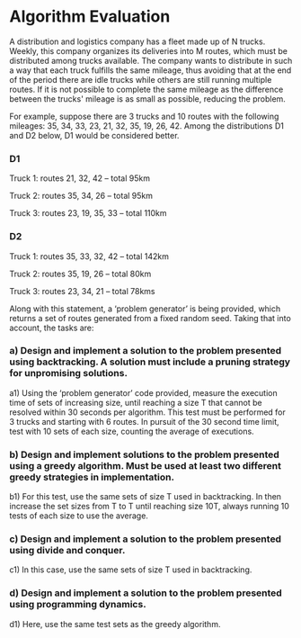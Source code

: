 # Algorithm Evaluation
A distribution and logistics company has a fleet made up of N trucks. Weekly,
this company organizes its deliveries into M routes, which must be distributed among trucks
available. The company wants to distribute in such a way that each truck fulfills the same
mileage, thus avoiding that at the end of the period there are idle trucks while others
are still running multiple routes. If it is not possible to complete the same mileage as the
difference between the trucks' mileage is as small as possible, reducing the problem.

For example, suppose there are 3 trucks and 10 routes with the following mileages: 35, 34,
33, 23, 21, 32, 35, 19, 26, 42. Among the distributions D1 and D2 below, D1 would be considered better.


### D1

Truck 1: routes 21, 32, 42 – total 95km

Truck 2: routes 35, 34, 26 – total 95km

Truck 3: routes 23, 19, 35, 33 – total 110km


### D2

Truck 1: routes 35, 33, 32, 42 – total 142km

Truck 2: routes 35, 19, 26 – total 80km

Truck 3: routes 23, 34, 21 – total 78kms

Along with this statement, a ‘problem generator’ is being provided, which returns a set of routes generated from a fixed random seed. Taking that into account, the tasks are:

### a) Design and implement a solution to the problem presented using backtracking. A solution must include a pruning strategy for unpromising solutions.

a1) Using the ‘problem generator’ code provided, measure the execution time of sets of increasing size, until reaching a size T that cannot be resolved within 30 seconds per algorithm. This test must be performed for 3 trucks and starting with 6 routes. In pursuit of the 30 second time limit, test with 10 sets of each size, counting the average of executions.

### b) Design and implement solutions to the problem presented using a greedy algorithm. Must be used at least two different greedy strategies in implementation.

b1) For this test, use the same sets of size T used in backtracking. In then increase the set sizes from T to T until reaching size 10T, always running 10 tests of each size to use the average.

### c) Design and implement a solution to the problem presented using divide and conquer. 

c1) In this case, use the same sets of size T used in backtracking.

### d) Design and implement a solution to the problem presented using programming dynamics. 

d1) Here, use the same test sets as the greedy algorithm.
